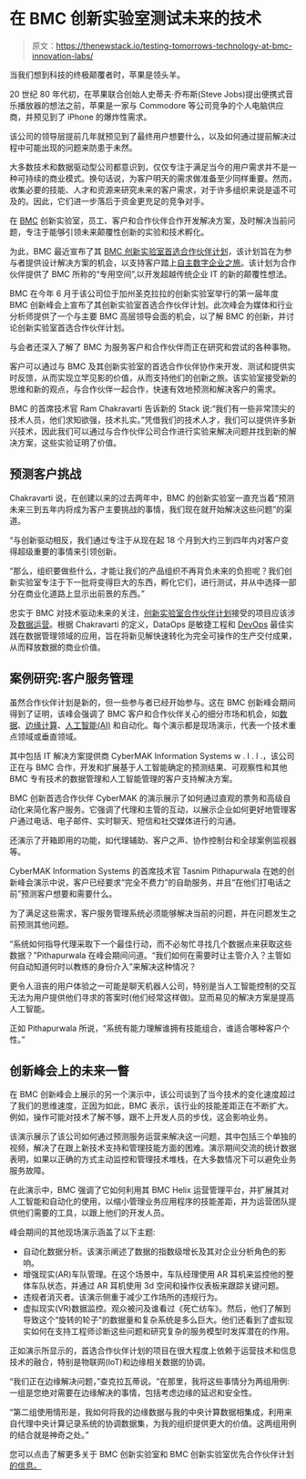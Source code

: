 # 在 BMC 创新实验室测试未来的技术

> 原文：<https://thenewstack.io/testing-tomorrows-technology-at-bmc-innovation-labs/>

当我们想到科技的终极颠覆者时，苹果是领头羊。

20 世纪 80 年代初，在苹果联合创始人史蒂夫·乔布斯(Steve Jobs)提出便携式音乐播放器的想法之前，苹果是一家与 Commodore 等公司竞争的个人电脑供应商，并预见到了 iPhone 的爆炸性需求。

该公司的领导层提前几年就预见到了最终用户想要什么，以及如何通过提前解决过程中可能出现的问题来防患于未然。

大多数技术和数据驱动型公司都意识到，仅仅专注于满足当今的用户需求并不是一种可持续的商业模式。换句话说，为客户明天的需求做准备至少同样重要。然而，收集必要的技能、人才和资源来研究未来的客户需求，对于许多组织来说是遥不可及的。因此，它们进一步落后于资金更充足的竞争对手。

在 [BMC](https://www.bmc.com/?utm_content=inline-mention) 创新实验室，员工、客户和合作伙伴合作开发解决方案，及时解决当前问题，专注于能够引领未来颠覆性创新的实验和技术孵化。

为此，BMC 最近宣布了其 [BMC 创新实验室首选合作伙伴计划](https://www.bmc.com/partners/innovation-preferred-partners.html?cid=pr-InnovationLabsPartner-sw-03-wp-06022022&cc=pr)，该计划旨在为参与者提供设计解决方案的机会，以支持客户踏上[自主数字企业之旅](https://thenewstack.io/how-dataops-can-make-your-data-more-actionable/)。该计划为合作伙伴提供了 BMC 所称的“专用空间”,以开发超越传统企业 IT 的新的颠覆性想法。

BMC 在今年 6 月于该公司位于加州圣克拉拉的创新实验室举行的第一届年度 BMC 创新峰会上宣布了其创新实验室首选合作伙伴计划。此次峰会为媒体和行业分析师提供了一个与主要 BMC 高层领导会面的机会，以了解 BMC 的创新，并讨论创新实验室首选合作伙伴计划。

与会者还深入了解了 BMC 为服务客户和合作伙伴而正在研究和尝试的各种事物。

客户可以通过与 BMC 及其创新实验室的首选合作伙伴协作来开发、测试和提供实时反馈，从而实现立竿见影的价值，从而支持他们的创新之旅。该实验室接受新的思维和新的观点，与合作伙伴一起合作，快速有效地预测和解决客户的需求。

BMC 的首席技术官 Ram Chakravarti 告诉新的 Stack 说:“我们有一些非常顶尖的技术人员，他们求知欲强，技术扎实。”凭借我们的技术人才，我们可以提供许多新兴技术，因此我们可以通过与合作伙伴公司合作进行实验来解决问题并找到新的解决方案，这些实验证明了价值。

## 预测客户挑战

Chakravarti 说，在创建以来的过去两年中，BMC 的创新实验室一直充当着“预测未来三到五年内将成为客户主要挑战的事情，我们现在就开始解决这些问题”的渠道。

“与创新驱动相反，我们通过专注于从现在起 18 个月到大约三到四年内对客户变得超级重要的事情来引领创新。

“那么，组织要做些什么，才能让我们的产品组织不再背负未来的负担呢？我们创新实验室专注于下一批将变得巨大的东西，孵化它们，进行测试，并从中选择一部分在商业化道路上显示出前景的东西。”

忠实于 BMC 对技术驱动未来的关注，[创新实验室合作伙伴计划](https://www.bmc.com/partners/innovation-preferred-partners.html)接受的项目应该涉及[数据运营](https://thenewstack.io/dataops-is-more-than-devops-for-data/)。根据 Chakravarti 的定义，DataOps 是敏捷工程和 [DevOps](https://thenewstack.io/category/devops/) 最佳实践在数据管理领域的应用，旨在将新见解快速转化为完全可操作的生产交付成果，从而释放数据的商业价值。

## 案例研究:客户服务管理

虽然合作伙伴计划是新的，但一些参与者已经开始参与。这在 BMC 创新峰会期间得到了证明，该峰会强调了 BMC 客户和合作伙伴关心的细分市场和机会，如[数据](https://thenewstack.io/category/data/)、[边缘计算](https://thenewstack.io/category/edge-iot/)、[人工智能(AI)](https://thenewstack.io/category/machine-learning/) 和自动化。每个演示都是现场演示，代表一个技术重点领域或垂直领域。

其中包括 IT 解决方案提供商 CyberMAK Information Systems w . l . l .，该公司正在与 BMC 合作，开发和扩展基于人工智能确定的预测结果、可观察性和其他 BMC 专有技术的数据管理和人工智能管理的客户支持解决方案。

BMC 创新首选合作伙伴 CyberMAK 的演示展示了如何通过直观的票务和高级自动化来简化客户服务。它强调了代理和主管的互动，以展示企业如何更好地管理客户通过电话、电子邮件、实时聊天、短信和社交媒体进行的沟通。

还演示了开箱即用的功能，如代理辅助、客户之声、协作控制台和全球案例监视器等。

CyberMAK Information Systems 的首席技术官 Tasnim Pithapurwala 在她的创新峰会演示中说，客户已经要求“完全不费力”的自助服务，并且“在他们打电话之前”预测客户想要和需要什么。

为了满足这些需求，客户服务管理系统必须能够解决当前的问题，并在问题发生之前预测其他问题。

“系统如何指导代理采取下一个最佳行动，而不必匆忙寻找几个数据点来获取这些数据？”Pithapurwala 在峰会期间问道。“我们如何在需要时让主管介入？主管如何自动知道何时以教练的身份介入”来解决这种情况？

更令人沮丧的用户体验之一可能是聊天机器人公司，特别是当人工智能控制的交互无法为用户提供他们寻求的答案时(他们经常这样做)。显而易见的解决方案是提高人工智能。

正如 Pithapurwala 所说，“系统有能力理解谁拥有技能组合，谁适合哪种客户个性。”

## 创新峰会上的未来一瞥

在 BMC 创新峰会上展示的另一个演示中，该公司谈到了当今技术的变化速度超过了我们的思维速度，正因为如此，BMC 表示，该行业的技能差距正在不断扩大。例如，操作可能对技术了解不够，跟不上开发人员的步伐，这会影响业务。

该演示展示了该公司如何通过预测服务运营来解决这一问题，其中包括三个单独的视频，解决了在跟上新技术支持和管理技能方面的困难。演示期间交流的统计数据表明，如果以正确的方式主动监控和管理技术堆栈，在大多数情况下可以避免业务服务故障。

在此演示中，BMC 强调了它如何利用其 BMC Helix 运营管理平台，并扩展其对人工智能和自动化的使用，以缩小管理业务应用程序的技能差距，并为运营团队提供他们需要的工具，以跟上他们的开发人员。

峰会期间的其他现场演示涵盖了以下主题:

*   自动化数据分析。该演示阐述了数据的指数级增长及其对企业分析角色的影响。
*   增强现实(AR)车队管理。在这个场景中，车队经理使用 AR 耳机来监控他的整体车队状态，并通过 AR 耳机使用 3d 空间和操作仪表板来跟踪关键问题。
*   违规者消灭者。该演示侧重于减少工作场所的违规行为。
*   虚拟现实(VR)数据监控。观众被问及谁看过《死亡纺车》。然后，他们了解到导致这个“旋转的轮子”的数据量和复杂系统是多么巨大。他们还看到了虚拟现实如何在支持工程师诊断这些问题和研究复杂的服务模型时发挥潜在的作用。

正如演示所显示的，首选合作伙伴计划的项目在很大程度上依赖于运营技术和信息技术的融合，特别是物联网(IoT)和边缘相关数据的协调。

“我们正在边缘解决问题，”查克拉瓦蒂说。“在那里，我将这些事情分为两组用例:一组是您绝对需要在边缘解决的事情，包括考虑边缘的延迟和安全性。

“第二组使用情形是，我如何将我的边缘数据与我的中央计算数据相集成，利用来自代理中央计算记录系统的协调数据集，为我的组织提供更大的价值。这两组用例的结合就是神奇之处。”

您可以点击了解更多关于 BMC 创新实验室和 BMC 创新实验室优先合作伙伴计划[的信息。](https://www.bmc.com/partners/innovation-preferred-partners.html)

<svg xmlns:xlink="http://www.w3.org/1999/xlink" viewBox="0 0 68 31" version="1.1"><title>Group</title> <desc>Created with Sketch.</desc></svg>